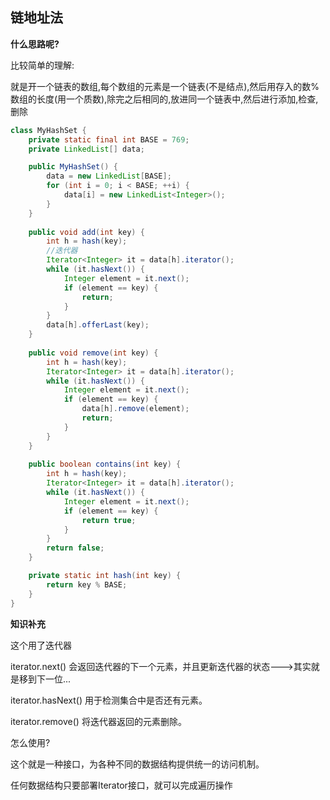 ## 链地址法

**什么思路呢?**

比较简单的理解:

就是开一个链表的数组,每个数组的元素是一个链表(不是结点),然后用存入的数%数组的长度(用一个质数),除完之后相同的,放进同一个链表中,然后进行添加,检查,删除

```java
class MyHashSet {
    private static final int BASE = 769;
    private LinkedList[] data;

    public MyHashSet() {
        data = new LinkedList[BASE];
        for (int i = 0; i < BASE; ++i) {
            data[i] = new LinkedList<Integer>();
        }
    }
    
    public void add(int key) {
        int h = hash(key);
        //迭代器
        Iterator<Integer> it = data[h].iterator();
        while (it.hasNext()) {
            Integer element = it.next();
            if (element == key) {
                return;
            }
        }
        data[h].offerLast(key);
    }
    
    public void remove(int key) {
        int h = hash(key);
        Iterator<Integer> it = data[h].iterator();
        while (it.hasNext()) {
            Integer element = it.next();
            if (element == key) {
                data[h].remove(element);
                return;
            }
        }
    }
    
    public boolean contains(int key) {
        int h = hash(key);
        Iterator<Integer> it = data[h].iterator();
        while (it.hasNext()) {
            Integer element = it.next();
            if (element == key) {
                return true;
            }
        }
        return false;
    }

    private static int hash(int key) {
        return key % BASE;
    }
}
```

**知识补充**

这个用了迭代器

iterator.next() 会返回迭代器的下一个元素，并且更新迭代器的状态--->其实就是移到下一位...

iterator.hasNext() 用于检测集合中是否还有元素。

iterator.remove() 将迭代器返回的元素删除。



怎么使用?

这个就是一种接口，为各种不同的数据结构提供统一的访问机制。

任何数据结构只要部署Iterator接口，就可以完成遍历操作

